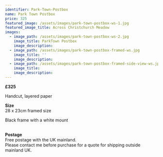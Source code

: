 ```yaml
---
identifier: Park-Town-Postbox
name: Park Town Postbox
price: 325
featured_image: /assets/images/park-town-postbox-ws-1.jpg
featured_image_title: Across Christchurch Meadow
images:
  - image_path: /assets/images/park-town-postbox-ws-2.jpg
    image_title: ParkTown Postbox
    image_description:
  - image_path: /assets/images/park-town-postbox-framed-ws.jpg
    image_title: ''
    image_description:
  - image_path: /assets/images/park-town-postbox-framed-side-view-ws.jpg
    image_title:
    image_description:
---
```

**£325**

Handcut, layered paper

**Size**<br>28 x 23cm framed size

Black frame with a white mount

<br>**Postage**<br>Free postage with the UK mainland.<br>Please contact me before purchase for a quote for shipping outside mainland UK.
